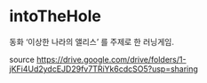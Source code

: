 # intoTheHole
동화 ‘이상한 나라의 앨리스’ 를 주제로 한 러닝게임.

source https://drive.google.com/drive/folders/1-jKFi4Ud2ydcEJD29fv7TRiYk6cdcSO5?usp=sharing
